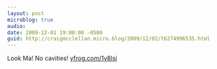 ```yaml
---
layout: post
microblog: true
audio: 
date: 2009-12-01 19:00:00 -0500
guid: http://craigmcclellan.micro.blog/2009/12/02/t6274996535.html
---
```

Look Ma! No cavities! [yfrog.com/1y8lsj](http://yfrog.com/1y8lsj)
